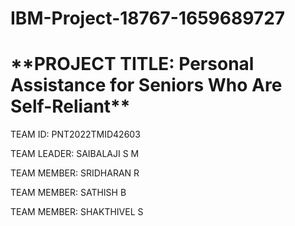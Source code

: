**<h1>IBM-Project-18767-1659689727</h1>**

<h1>**PROJECT TITLE: Personal Assistance for Seniors Who Are Self-Reliant**</h1>

TEAM ID: PNT2022TMID42603

TEAM LEADER: SAIBALAJI S M

TEAM MEMBER: SRIDHARAN R

TEAM MEMBER: SATHISH B

TEAM MEMBER: SHAKTHIVEL S
